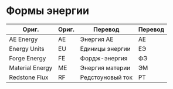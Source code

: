 # Формы энергии

| Ориг.           | Ориг. | Перевод          | Перевод |
| --------------- | ----- | ---------------- | ------- |
| AE Energy       | AE    | Энергия AE       | AE      |
| Energy Units    | EU    | Единицы энергии  | ЕЭ      |
| Forge Energy    | FE    | Фордж-энергия    | ФЭ      |
| Material Energy | ME    | Энергия материи  | ЭМ      |
| Redstone Flux   | RF    | Редстоуновый ток | РТ      |